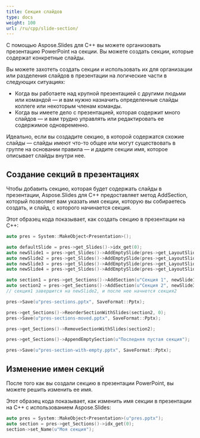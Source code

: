 ```yaml
---
title: Секция слайдов
type: docs
weight: 100
url: /ru/cpp/slide-section/
---
```


С помощью Aspose.Slides для C++ вы можете организовать презентацию PowerPoint на секции. Вы можете создать секции, которые содержат конкретные слайды.

Вы можете захотеть создать секции и использовать их для организации или разделения слайдов в презентации на логические части в следующих ситуациях:

- Когда вы работаете над крупной презентацией с другими людьми или командой — и вам нужно назначить определенные слайды коллеге или некоторым членам команды.
- Когда вы имеете дело с презентацией, которая содержит много слайдов — и вам трудно управлять или редактировать ее содержимое одновременно.

Идеально, если вы создадите секцию, в которой содержатся схожие слайды — слайды имеют что-то общее или могут существовать в группе на основании правила — и дадите секции имя, которое описывает слайды внутри нее.

## Создание секций в презентациях

Чтобы добавить секцию, которая будет содержать слайды в презентации, Aspose.Slides для C++ предоставляет метод AddSection, который позволяет вам указать имя секции, которую вы собираетесь создать, и слайд, с которого начинается секция.

Этот образец кода показывает, как создать секцию в презентации на C++:

``` cpp
auto pres = System::MakeObject<Presentation>();

auto defaultSlide = pres->get_Slides()->idx_get(0);
auto newSlide1 = pres->get_Slides()->AddEmptySlide(pres->get_LayoutSlides()->idx_get(0));
auto newSlide2 = pres->get_Slides()->AddEmptySlide(pres->get_LayoutSlides()->idx_get(0));
auto newSlide3 = pres->get_Slides()->AddEmptySlide(pres->get_LayoutSlides()->idx_get(0));
auto newSlide4 = pres->get_Slides()->AddEmptySlide(pres->get_LayoutSlides()->idx_get(0));

auto section1 = pres->get_Sections()->AddSection(u"Секция 1", newSlide1);
auto section2 = pres->get_Sections()->AddSection(u"Секция 2", newSlide3);
// секция1 завершится на newSlide2, и после нее начнется секция2   

pres->Save(u"pres-sections.pptx", SaveFormat::Pptx);

pres->get_Sections()->ReorderSectionWithSlides(section2, 0);
pres->Save(u"pres-sections-moved.pptx", SaveFormat::Pptx);

pres->get_Sections()->RemoveSectionWithSlides(section2);

pres->get_Sections()->AppendEmptySection(u"Последняя пустая секция");

pres->Save(u"pres-section-with-empty.pptx", SaveFormat::Pptx);
```

## Изменение имен секций

После того как вы создали секцию в презентации PowerPoint, вы можете решить изменить ее имя.

Этот образец кода показывает, как изменить имя секции в презентации на C++ с использованием Aspose.Slides:

``` cpp
auto pres = System::MakeObject<Presentation>(u"pres.pptx");
auto section = pres->get_Sections()->idx_get(0);
section->set_Name(u"Моя секция");
```